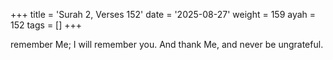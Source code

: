 +++
title = 'Surah 2, Verses 152'
date = '2025-08-27'
weight = 159
ayah = 152
tags = []
+++

remember Me; I will remember you. And thank Me, and never be ungrateful.